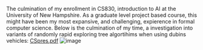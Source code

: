 The culmination of my enrollment in CS830, introduction to AI at the University of New Hampshire. As a graduate level project based course, this might have been my most expansive, and challenging, expierence in formal computer science.
Below is the culmination of my time, a investigation into variants of randomly rapid exploring tree algortihims when using dubins vehicles:
[CSpres.pdf](https://github.com/user-attachments/files/17023205/CSpres.pdf)
![image](https://github.com/user-attachments/assets/cd05f3f7-1342-47c4-8556-ada8f83fc1df)
